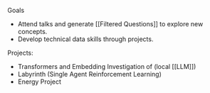 Goals
- Attend talks and generate [[Filtered Questions]] to explore new concepts.
- Develop technical data skills through projects.

Projects:
- Transformers and Embedding Investigation of (local [[LLM]])  
- Labyrinth (Single Agent Reinforcement Learning)
- Energy Project 
